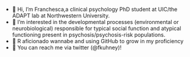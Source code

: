 - 👋 Hi, I’m Franchesca,a clinical psychology PhD student at UIC/the ADAPT lab at Northwestern University.
- 👀 I’m interested in the developmental processes (environmental or neurobiological) responsible for typical social function and atypical functioning present in psychosis/psychosis-risk populations.
- 🌱 R aficionado wannabe and using GitHub to grow in my proficiency
- 🐥 You can reach me via twitter (@fkuhney)!

<!---
fkuhney/fkuhney is a ✨ special ✨ repository because its `README.md` (this file) appears on your GitHub profile.
You can click the Preview link to take a look at your changes.
--->
